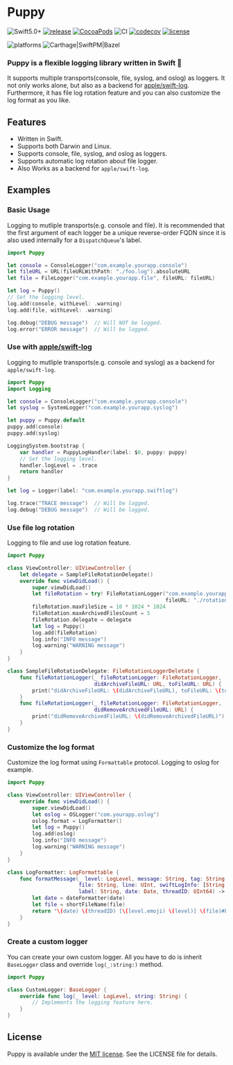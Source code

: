 # Puppy

![Swift5.0+](https://img.shields.io/badge/Swift-5.0%2B-orange.svg?style=flat)
[![release](https://img.shields.io/github/v/release/sushichop/Puppy.svg?color=blue)](https://github.com/sushichop/Puppy/releases)
[![CocoaPods](https://img.shields.io/cocoapods/v/Puppy.svg?color=blue)](https://cocoapods.org/pods/Puppy)
![CI](https://github.com/sushichop/Puppy/workflows/CI/badge.svg)
[![codecov](https://codecov.io/gh/sushichop/Puppy/branch/main/graph/badge.svg)](https://codecov.io/gh/sushichop/Puppy)
[![license](https://img.shields.io/badge/license-MIT-blue.svg)](https://github.com/sushichop/Puppy/blob/master/LICENSE)

![platforms](https://img.shields.io/badge/Platforms-macOS%20%7C%20iOS%20%7C%20tvOS%20%7C%20watchOS%20%7C%20Linux-orange.svg?style=flat)
![Carthage|SwiftPM|Bazel](https://img.shields.io/badge/Carhage%20%7C%20SwiftPM%20%7C%20Bazel-compatible-4BC51D.svg?style=flat)

### **Puppy is a flexible logging library written in Swift** 🐶

It supports multiple transports(console, file, syslog, and oslog) as loggers. It not only works alone, but also as a backend for [apple/swift-log](https://github.com/apple/swift-log/).
Furthermore, it has file log rotation feature and you can also customize the log format as you like.

## Features

- Written in Swift.
- Supports both Darwin and Linux.
- Supports console, file, syslog, and oslog as loggers.
- Supports automatic log rotation about file logger.
- Also Works as a backend for `apple/swift-log`.

## Examples

### Basic Usage

Logging to mutliple transports(e.g. console and file). It is recommended that the first argument of each logger be a unique reverse-order FQDN since it is also used internally for a `DispatchQueue`'s label.

```Swift
import Puppy

let console = ConsoleLogger("com.example.yourapp.console")
let fileURL = URL(fileURLWithPath: "./foo.log").absoluteURL
let file = FileLogger("com.example.yourapp.file", fileURL: fileURL)

let log = Puppy()
// Set the logging level.
log.add(console, withLevel: .warning)
log.add(file, withLevel: .warning)

log.debug("DEBUG message")  // Will NOT be logged.
log.error("ERROR message")  // Will be logged.
```

### Use with [apple/swift-log](https://github.com/apple/swift-log/)

Logging to mutliple transports(e.g. console and syslog) as a backend for `apple/swift-log`.

```swift
import Puppy
import Logging

let console = ConsoleLogger("com.example.yourapp.console")
let syslog = SystemLogger("com.example.yourapp.syslog")

let puppy = Puppy.default
puppy.add(console)
puppy.add(syslog)

LoggingSystem.bootstrap {
    var handler = PuppyLogHandler(label: $0, puppy: puppy)
    // Set the logging level.
    handler.logLevel = .trace
    return handler
}

let log = Logger(label: "com.example.yourapp.swiftlog")

log.trace("TRACE message")  // Will be logged.
log.debug("DEBUG message")  // Will be logged.
```

### Use file log rotation

Logging to file and use log rotation feature.

```swift
import Puppy

class ViewController: UIViewController {
    let delegate = SampleFileRotationDelegate()
    override func viewDidLoad() {
        super.viewDidLoad()
        let fileRotation = try! FileRotationLogger("com.example.yourapp.filerotation",
                                                   fileURL: "./rotation/foo.log")
        fileRotation.maxFileSize = 10 * 1024 * 1024
        fileRotation.maxArchivedFilesCount = 5
        fileRotation.delegate = delegate
        let log = Puppy()
        log.add(fileRotation)
        log.info("INFO message")
        log.warning("WARNING message")
    }
}

class SampleFileRotationDelegate: FileRotationLoggerDeletate {
    func fileRotationLogger(_ fileRotationLogger: FileRotationLogger,
                            didArchiveFileURL: URL, toFileURL: URL) {
        print("didArchiveFileURL: \(didArchiveFileURL), toFileURL: \(toFileURL)")
    }
    func fileRotationLogger(_ fileRotationLogger: FileRotationLogger,
                            didRemoveArchivedFileURL: URL) {
        print("didRemoveArchivedFileURL: \(didRemoveArchivedFileURL)")
    }
}
```

### Customize the log format

Customize the log format using `Formattable` protocol. Logging to oslog for example.

```swift
import Puppy

class ViewController: UIViewController {
    override func viewDidLoad() {
        super.viewDidLoad()
        let oslog = OSLogger("com.yourapp.oslog")
        oslog.format = LogFormatter()
        let log = Puppy()
        log.add(oslog)
        log.info("INFO message")
        log.warning("WARNING message")
    }
}

class LogFormatter: LogFormattable {
    func formatMessage(_ level: LogLevel, message: String, tag: String, function: String,
                       file: String, line: UInt, swiftLogInfo: [String : String],
                       label: String, date: Date, threadID: UInt64) -> String {
        let date = dateFormatter(date)
        let file = shortFileName(file)
        return "\(date) \(threadID) [\(level.emoji) \(level)] \(file)#L.\(line) \(function) \(message)"
    }
}
```

### Create a custom logger

You can create your own custom logger. All you have to do is inherit `BaseLogger` class and override `log(_:string:)` method.

```swift
import Puppy

class CustomLogger: BaseLogger {
    override func log(_ level: LogLevel, string: String) {
        // Implements the logging feature here.
    }
}
```

## License

Puppy is available under the [MIT license](http://www.opensource.org/licenses/mit-license). See the LICENSE file for details.
